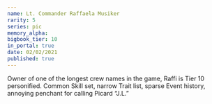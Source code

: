 ```yaml
---
name: Lt. Commander Raffaela Musiker
rarity: 5
series: pic
memory_alpha:
bigbook_tier: 10
in_portal: true
date: 02/02/2021
published: true
---
```


Owner of one of the longest crew names in the game, Raffi is Tier 10 personified. Common Skill set, narrow Trait list, sparse Event history, annoying penchant for calling Picard “J.L.”

